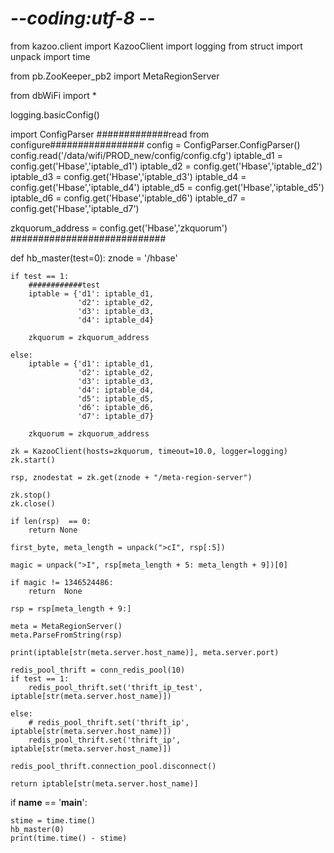 # -*-coding:utf-8 -*-

from kazoo.client import KazooClient
import logging
from struct import unpack
import time

from pb.ZooKeeper_pb2 import MetaRegionServer

from dbWiFi import *

logging.basicConfig()

import ConfigParser
#############read from configure#################
config = ConfigParser.ConfigParser()
config.read('/data/wifi/PROD_new/config/config.cfg')
iptable_d1 = config.get('Hbase','iptable_d1')
iptable_d2 = config.get('Hbase','iptable_d2')
iptable_d3 = config.get('Hbase','iptable_d3')
iptable_d4 = config.get('Hbase','iptable_d4')
iptable_d5 = config.get('Hbase','iptable_d5')
iptable_d6 = config.get('Hbase','iptable_d6')
iptable_d7 = config.get('Hbase','iptable_d7')

zkquorum_address = config.get('Hbase','zkquorum')
############################

def hb_master(test=0):
    znode = '/hbase'

    if test == 1:
        ############test
        iptable = {'d1': iptable_d1,
                   'd2': iptable_d2,
                   'd3': iptable_d3,
                   'd4': iptable_d4}

        zkquorum = zkquorum_address

    else:
        iptable = {'d1': iptable_d1,
                   'd2': iptable_d2,
                   'd3': iptable_d3,
                   'd4': iptable_d4,
                   'd5': iptable_d5,
                   'd6': iptable_d6,
                   'd7': iptable_d7}

        zkquorum = zkquorum_address

    zk = KazooClient(hosts=zkquorum, timeout=10.0, logger=logging)
    zk.start()

    rsp, znodestat = zk.get(znode + "/meta-region-server")

    zk.stop()
    zk.close()

    if len(rsp)  == 0:
        return None

    first_byte, meta_length = unpack(">cI", rsp[:5])

    magic = unpack(">I", rsp[meta_length + 5: meta_length + 9])[0]

    if magic != 1346524486:
        return  None

    rsp = rsp[meta_length + 9:]

    meta = MetaRegionServer()
    meta.ParseFromString(rsp)

    print(iptable[str(meta.server.host_name)], meta.server.port)

    redis_pool_thrift = conn_redis_pool(10)
    if test == 1:
        redis_pool_thrift.set('thrift_ip_test', iptable[str(meta.server.host_name)])

    else:
        # redis_pool_thrift.set('thrift_ip', iptable[str(meta.server.host_name)])
        redis_pool_thrift.set('thrift_ip', iptable[str(meta.server.host_name)])

    redis_pool_thrift.connection_pool.disconnect()

    return iptable[str(meta.server.host_name)]

if __name__ == '__main__':

    stime = time.time()
    hb_master(0)
    print(time.time() - stime)
